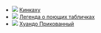 * ![](/books/prose_contemporary/Мигель%20Анхель%20Астуриас/Кинкаху.jpg) [Кинкаху](/books/prose_contemporary/Мигель%20Анхель%20Астуриас/Кинкаху)
* ![](/books/prose_contemporary/Мигель%20Анхель%20Астуриас/Легенда%20о%20поющих%20табличках.jpg) [Легенда о поющих табличках](/books/prose_contemporary/Мигель%20Анхель%20Астуриас/Легенда%20о%20поющих%20табличках)
* ![](/books/prose_contemporary/Мигель%20Анхель%20Астуриас/Хуандо%20Прикованный.jpg) [Хуандо Прикованный](/books/prose_contemporary/Мигель%20Анхель%20Астуриас/Хуандо%20Прикованный)